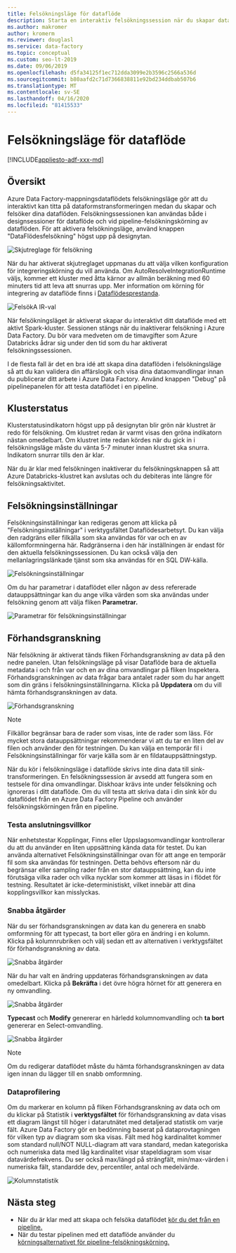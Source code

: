 ```yaml
---
title: Felsökningsläge för dataflöde
description: Starta en interaktiv felsökningssession när du skapar dataflöden
ms.author: makromer
author: kromerm
ms.reviewer: douglasl
ms.service: data-factory
ms.topic: conceptual
ms.custom: seo-lt-2019
ms.date: 09/06/2019
ms.openlocfilehash: d5fa34125f1ec712dda3099e2b3596c2566a536d
ms.sourcegitcommit: b80aafd2c71d7366838811e92bd234ddbab507b6
ms.translationtype: MT
ms.contentlocale: sv-SE
ms.lasthandoff: 04/16/2020
ms.locfileid: "81415533"
---
```

# <a name="mapping-data-flow-debug-mode"></a>Felsökningsläge för dataflöde

[!INCLUDE[appliesto-adf-xxx-md](includes/appliesto-adf-xxx-md.md)]

## <a name="overview"></a>Översikt

Azure Data Factory-mappningsdataflödets felsökningsläge gör att du interaktivt kan titta på dataformstransformeringen medan du skapar och felsöker dina dataflöden. Felsökningssessionen kan användas både i designsessioner för dataflöde och vid pipeline-felsökningskörning av dataflöden. För att aktivera felsökningsläge, använd knappen "DataFlödesfelsökning" högst upp på designytan.

![Skjutreglage för felsökning](media/data-flow/debugbutton.png "Skjutreglage för felsökning")

När du har aktiverat skjutreglaget uppmanas du att välja vilken konfiguration för integreringskörning du vill använda. Om AutoResolveIntegrationRuntime väljs, kommer ett kluster med åtta kärnor av allmän beräkning med 60 minuters tid att leva att snurras upp. Mer information om körning för integrering av dataflöde finns i [Dataflödesprestanda](concepts-data-flow-performance.md#increasing-compute-size-in-azure-integration-runtime).

![FelsökA IR-val](media/data-flow/debugbutton2.png "FelsökA IR-val")

När felsökningsläget är aktiverat skapar du interaktivt ditt dataflöde med ett aktivt Spark-kluster. Sessionen stängs när du inaktiverar felsökning i Azure Data Factory. Du bör vara medveten om de timavgifter som Azure Databricks ådrar sig under den tid som du har aktiverat felsökningssessionen.

I de flesta fall är det en bra idé att skapa dina dataflöden i felsökningsläge så att du kan validera din affärslogik och visa dina dataomvandlingar innan du publicerar ditt arbete i Azure Data Factory. Använd knappen "Debug" på pipelinepanelen för att testa dataflödet i en pipeline.

## <a name="cluster-status"></a>Klusterstatus

Klusterstatusindikatorn högst upp på designytan blir grön när klustret är redo för felsökning. Om klustret redan är varmt visas den gröna indikatorn nästan omedelbart. Om klustret inte redan kördes när du gick in i felsökningsläge måste du vänta 5-7 minuter innan klustret ska snurra. Indikatorn snurrar tills den är klar.

När du är klar med felsökningen inaktiverar du felsökningsknappen så att Azure Databricks-klustret kan avslutas och du debiteras inte längre för felsökningsaktivitet.

## <a name="debug-settings"></a>Felsökningsinställningar

Felsökningsinställningar kan redigeras genom att klicka på "Felsökningsinställningar" i verktygsfältet Dataflödesarbetsyt. Du kan välja den radgräns eller filkälla som ska användas för var och en av källomformningerna här. Radgränserna i den här inställningen är endast för den aktuella felsökningssessionen. Du kan också välja den mellanlagringslänkade tjänst som ska användas för en SQL DW-källa. 

![Felsökningsinställningar](media/data-flow/debug-settings.png "Felsökningsinställningar")

Om du har parametrar i dataflödet eller någon av dess refererade datauppsättningar kan du ange vilka värden som ska användas under felsökning genom att välja fliken **Parametrar.**

![Parametrar för felsökningsinställningar](media/data-flow/debug-settings2.png "Parametrar för felsökningsinställningar")

## <a name="data-preview"></a>Förhandsgranskning

När felsökning är aktiverat tänds fliken Förhandsgranskning av data på den nedre panelen. Utan felsökningsläge på visar Dataflöde bara de aktuella metadata i och från var och en av dina omvandlingar på fliken Inspektera. Förhandsgranskningen av data frågar bara antalet rader som du har angett som din gräns i felsökningsinställningarna. Klicka på **Uppdatera** om du vill hämta förhandsgranskningen av data.

![Förhandsgranskning](media/data-flow/datapreview.png "Förhandsgranskning")

> [!NOTE]
> Filkällor begränsar bara de rader som visas, inte de rader som läss. För mycket stora datauppsättningar rekommenderar vi att du tar en liten del av filen och använder den för testningen. Du kan välja en temporär fil i Felsökningsinställningar för varje källa som är en fildatauppsättningstyp.

När du kör i felsökningsläge i dataflöde skrivs inte dina data till sink-transformeringen. En felsökningssession är avsedd att fungera som en testsele för dina omvandlingar. Diskhoar krävs inte under felsökning och ignoreras i ditt dataflöde. Om du vill testa att skriva data i din sink kör du dataflödet från en Azure Data Factory Pipeline och använder felsökningskörningen från en pipeline.

### <a name="testing-join-conditions"></a>Testa anslutningsvillkor

När enhetstestar Kopplingar, Finns eller Uppslagsomvandlingar kontrollerar du att du använder en liten uppsättning kända data för testet. Du kan använda alternativet Felsökningsinställningar ovan för att ange en temporär fil som ska användas för testningen. Detta behövs eftersom när du begränsar eller sampling rader från en stor datauppsättning, kan du inte förutsäga vilka rader och vilka nycklar som kommer att läsas in i flödet för testning. Resultatet är icke-deterministiskt, vilket innebär att dina kopplingsvillkor kan misslyckas.

### <a name="quick-actions"></a>Snabba åtgärder

När du ser förhandsgranskningen av data kan du generera en snabb omformning för att typecast, ta bort eller göra en ändring i en kolumn. Klicka på kolumnrubriken och välj sedan ett av alternativen i verktygsfältet för förhandsgranskning av data.

![Snabba åtgärder](media/data-flow/quick-actions1.png "Snabba åtgärder")

När du har valt en ändring uppdateras förhandsgranskningen av data omedelbart. Klicka på **Bekräfta** i det övre högra hörnet för att generera en ny omvandling.

![Snabba åtgärder](media/data-flow/quick-actions2.png "Snabba åtgärder")

**Typecast** och **Modify** genererar en härledd kolumnomvandling och **ta bort** genererar en Select-omvandling.

![Snabba åtgärder](media/data-flow/quick-actions3.png "Snabba åtgärder")

> [!NOTE]
> Om du redigerar dataflödet måste du hämta förhandsgranskningen av data igen innan du lägger till en snabb omformning.

### <a name="data-profiling"></a>Dataprofilering

Om du markerar en kolumn på fliken Förhandsgranskning av data och om du klickar på Statistik i **verktygsfältet** för förhandsgranskning av data visas ett diagram längst till höger i datarutnätet med detaljerad statistik om varje fält. Azure Data Factory gör en bedömning baserat på dataprovtagningen för vilken typ av diagram som ska visas. Fält med hög kardinalitet kommer som standard null/NOT NULL-diagram att vara standard, medan kategoriska och numeriska data med låg kardinalitet visar stapeldiagram som visar datavärdefrekvens. Du ser också max/längd på strängfält, min/max-värden i numeriska fält, standardde dev, percentiler, antal och medelvärde.

![Kolumnstatistik](media/data-flow/stats.png "Kolumnstatistik")

## <a name="next-steps"></a>Nästa steg

* När du är klar med att skapa och felsöka dataflödet [kör du det från en pipeline.](control-flow-execute-data-flow-activity.md)
* När du testar pipelinen med ett dataflöde använder du [körningsalternativet för pipeline-felsökningskörning.](iterative-development-debugging.md)

